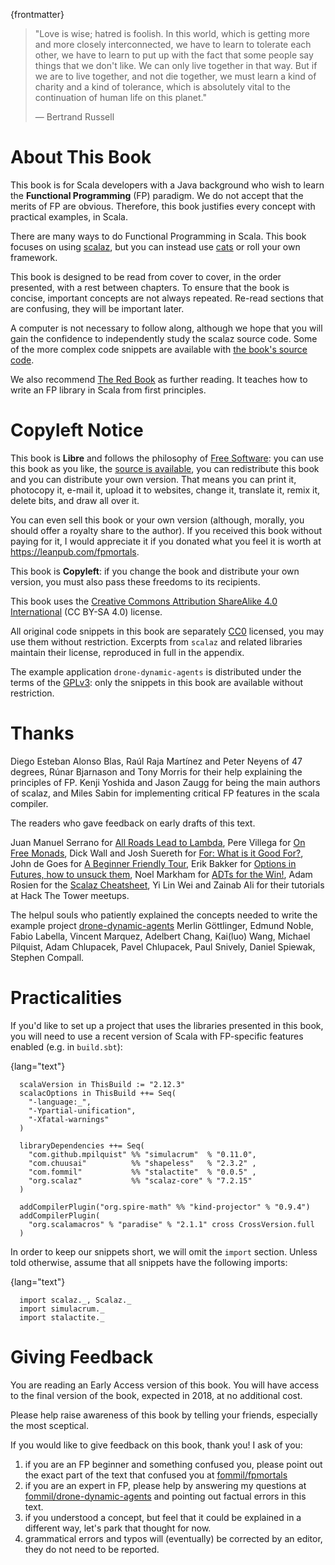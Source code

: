 {frontmatter}

> "Love is wise; hatred is foolish. In this world, which is getting more
> and more closely interconnected, we have to learn to tolerate each
> other, we have to learn to put up with the fact that some people say
> things that we don't like. We can only live together in that way. But
> if we are to live together, and not die together, we must learn a kind
> of charity and a kind of tolerance, which is absolutely vital to the
> continuation of human life on this planet."
> 
> ― Bertrand Russell


# About This Book

This book is for Scala developers with a Java background who wish to
learn the **Functional Programming** (FP) paradigm. We do not accept
that the merits of FP are obvious. Therefore, this book justifies
every concept with practical examples, in Scala.

There are many ways to do Functional Programming in Scala. This book
focuses on using [scalaz](https://github.com/scalaz/scalaz), but you can instead use [cats](http://typelevel.org/cats/) or roll your own
framework.

This book is designed to be read from cover to cover, in the order
presented, with a rest between chapters. To ensure that the book is
concise, important concepts are not always repeated. Re-read sections
that are confusing, they will be important later.

A computer is not necessary to follow along, although we hope that you
will gain the confidence to independently study the scalaz source
code. Some of the more complex code snippets are available with [the
book's source code](https://github.com/fommil/fpmortals/tree/master/src/main/scala/).

We also recommend [The Red Book](https://www.manning.com/books/functional-programming-in-scala) as further reading. It teaches how to
write an FP library in Scala from first principles.


# Copyleft Notice

This book is **Libre** and follows the philosophy of [Free Software](https://www.gnu.org/philosophy/free-sw.en.html): you
can use this book as you like, the [source is available](https://github.com/fommil/fp-scala-mortals), you can
redistribute this book and you can distribute your own version. That
means you can print it, photocopy it, e-mail it, upload it to
websites, change it, translate it, remix it, delete bits, and draw all
over it.

You can even sell this book or your own version (although, morally,
you should offer a royalty share to the author). If you received this
book without paying for it, I would appreciate it if you donated what
you feel it is worth at <https://leanpub.com/fpmortals>.

This book is **Copyleft**: if you change the book and distribute your
own version, you must also pass these freedoms to its recipients.

This book uses the [Creative Commons Attribution ShareAlike 4.0
International](https://creativecommons.org/licenses/by-sa/4.0/legalcode) (CC BY-SA 4.0) license.

All original code snippets in this book are separately [CC0](https://wiki.creativecommons.org/wiki/CC0) licensed,
you may use them without restriction. Excerpts from `scalaz` and
related libraries maintain their license, reproduced in full in the
appendix.

The example application `drone-dynamic-agents` is distributed under
the terms of the [GPLv3](https://www.gnu.org/licenses/gpl-3.0.en.html): only the snippets in this book are available
without restriction.


# Thanks

Diego Esteban Alonso Blas, Raúl Raja Martínez and Peter Neyens of 47
degrees, Rúnar Bjarnason and Tony Morris for their help explaining the
principles of FP. Kenji Yoshida and Jason Zaugg for being the main
authors of scalaz, and Miles Sabin for implementing critical FP
features in the scala compiler.

The readers who gave feedback on early drafts of this text.

Juan Manuel Serrano for [All Roads Lead to Lambda](https://skillsmatter.com/skillscasts/9904-london-scala-march-meetup#video), Pere Villega for [On
Free Monads](http://perevillega.com/understanding-free-monads), Dick Wall and Josh Suereth for [For: What is it Good For?](https://www.youtube.com/watch?v=WDaw2yXAa50),
John de Goes for [A Beginner Friendly Tour](http://degoes.net/articles/easy-monads), Erik Bakker for [Options in
Futures, how to unsuck them](https://www.youtube.com/watch?v=hGMndafDcc8), Noel Markham for [ADTs for the Win!](https://www.47deg.com/presentations/2017/06/01/ADT-for-the-win/), Adam
Rosien for the [Scalaz Cheatsheet](http://arosien.github.io/scalaz-cheatsheets/typeclasses.pdf), Yi Lin Wei and Zainab Ali for their
tutorials at Hack The Tower meetups.

The helpul souls who patiently explained the concepts needed to write
the example project [drone-dynamic-agents](https://gitlab.com/fommil/drone-dynamic-agents) Merlin Göttlinger, Edmund
Noble, Fabio Labella, Vincent Marquez, Adelbert Chang, Kai(luo) Wang,
Michael Pilquist, Adam Chlupacek, Pavel Chlupacek, Paul Snively,
Daniel Spiewak, Stephen Compall.


# Practicalities

If you'd like to set up a project that uses the libraries presented in
this book, you will need to use a recent version of Scala with
FP-specific features enabled (e.g. in `build.sbt`):

{lang="text"}
~~~~~~~~
  scalaVersion in ThisBuild := "2.12.3"
  scalacOptions in ThisBuild ++= Seq(
    "-language:_",
    "-Ypartial-unification",
    "-Xfatal-warnings"
  )
  
  libraryDependencies ++= Seq(
    "com.github.mpilquist" %% "simulacrum"  % "0.11.0",
    "com.chuusai"          %% "shapeless"   % "2.3.2" ,
    "com.fommil"           %% "stalactite"  % "0.0.5" ,
    "org.scalaz"           %% "scalaz-core" % "7.2.15"
  )
  
  addCompilerPlugin("org.spire-math" %% "kind-projector" % "0.9.4")
  addCompilerPlugin(
    "org.scalamacros" % "paradise" % "2.1.1" cross CrossVersion.full
  )
~~~~~~~~

In order to keep our snippets short, we will omit the `import`
section. Unless told otherwise, assume that all snippets have the
following imports:

{lang="text"}
~~~~~~~~
  import scalaz._, Scalaz._
  import simulacrum._
  import stalactite._
~~~~~~~~


# Giving Feedback

You are reading an Early Access version of this book. You will have
access to the final version of the book, expected in 2018, at no
additional cost.

Please help raise awareness of this book by telling your friends,
especially the most sceptical.

If you would like to give feedback on this book, thank you! I ask of
you:

1.  if you are an FP beginner and something confused you, please point
    out the exact part of the text that confused you at
    [fommil/fpmortals](https://github.com/fommil/fp-scala-mortals/issues)
2.  if you are an expert in FP, please help by answering my questions
    at [fommil/drone-dynamic-agents](https://gitlab.com/fommil/drone-dynamic-agents/issues) and pointing out factual errors in
    this text.
3.  if you understood a concept, but feel that it could be explained in
    a different way, let's park that thought for now.
4.  grammatical errors and typos will (eventually) be corrected by an
    editor, they do not need to be reported.


